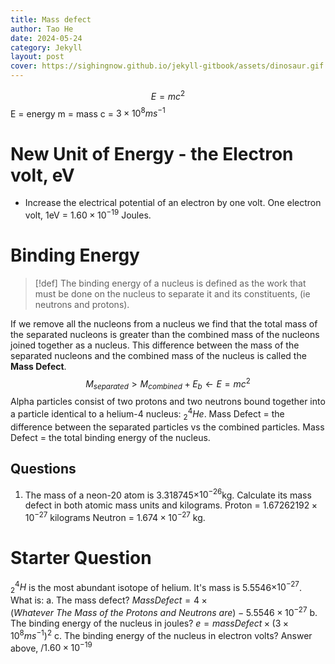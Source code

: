 ```yaml
---
title: Mass defect
author: Tao He
date: 2024-05-24
category: Jekyll
layout: post
cover: https://sighingnow.github.io/jekyll-gitbook/assets/dinosaur.gif
---
```


$$E=mc^2$$
E = energy
m = mass
c = $3\times10^8ms^{-1}$ 
# New Unit of Energy - the Electron volt, eV
- Increase the electrical potential of an electron by one volt. 
One electron volt, 1eV = $1.60\times10^{-19}$ Joules. 

# Binding Energy

> [!def]
> The binding energy of a nucleus is defined as the work that must be done on the nucleus to separate it and its constituents, (ie neutrons and protons). 

If we remove all the nucleons from a nucleus we find that the total mass of the separated nucleons is greater than the combined mass of the nucleons joined together as a nucleus. This difference between the mass of the separated nucleons and the combined mass of the nucleus is called the **Mass Defect**.
$$M_{separated} > M_{combined}+E_b \leftarrow E=mc^2$$
Alpha particles consist of two protons and two neutrons bound together into a particle identical to a helium-4 nucleus: $^4_2He$.
Mass Defect = the difference between the separated particles vs the combined particles. 
Mass Defect = the total binding energy of the nucleus. 


## Questions
1. The mass of a neon-20 atom is 3.318745$\times10^{-26}$kg. Calculate its mass defect in both atomic mass units and kilograms. 
Proton = $1.67262192 × 10^{-27}$ kilograms
Neutron = $1.674 \times 10^{-27}$ kg.


# Starter Question
$^4_2H$ is the most abundant isotope of helium. It's mass is 5.5546$\times10^{-27}$. What is:
a. The mass defect?
	$Mass Defect=4\times(Whatever \ The \ Mass \ of \ the \ Protons \ and \ Neutrons \ are)-5.5546\times10^{-27}$
b. The binding energy of the nucleus in joules?
	$e=mass Defect\times(3\times10^8ms^{-1})^2$
c. The binding energy of the nucleus in electron volts?
	Answer above, $/1.60\times10^{-19}$ 



